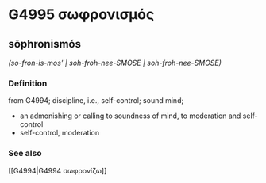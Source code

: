 # G4995 σωφρονισμός

## sōphronismós

_(so-fron-is-mos' | soh-froh-nee-SMOSE | soh-froh-nee-SMOSE)_

### Definition

from G4994; discipline, i.e., self-control; sound mind; 

- an admonishing or calling to soundness of mind, to moderation and self-control
- self-control, moderation

### See also

[[G4994|G4994 σωφρονίζω]]
